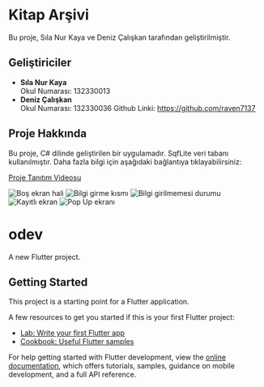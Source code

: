 # Kitap Arşivi

Bu proje, Sıla Nur Kaya ve Deniz Çalışkan tarafından geliştirilmiştir.

## Geliştiriciler

- **Sıla Nur Kaya**  
  Okul Numarası: 132330013  
- **Deniz Çalışkan**  
  Okul Numarası: 132330036  Github Linki: https://github.com/raven7137

## Proje Hakkında

Bu proje, C# dilinde geliştirilen bir uygulamadır. SqfLite veri tabanı kullanılmıştır. Daha fazla bilgi için aşağıdaki bağlantıya tıklayabilirsiniz:

[Proje Tanıtım Videosu](https://youtu.be/2CIC4OisHEE)

![Boş ekran hali](Screenshots/BilgiEkrani.png)
![Bilgi girme kısmı](Screenshots/BilgisizEkran.png)
![Bilgi girilmemesi durumu](Screenshots/BosEkran.png)
![Kayıtlı ekran](Screenshots/KayitliEkran.png)
![Pop Up ekranı](Screenshots/PopUpEkran.png)


# odev

A new Flutter project.

## Getting Started

This project is a starting point for a Flutter application.

A few resources to get you started if this is your first Flutter project:

- [Lab: Write your first Flutter app](https://docs.flutter.dev/get-started/codelab)
- [Cookbook: Useful Flutter samples](https://docs.flutter.dev/cookbook)

For help getting started with Flutter development, view the
[online documentation](https://docs.flutter.dev/), which offers tutorials,
samples, guidance on mobile development, and a full API reference.



